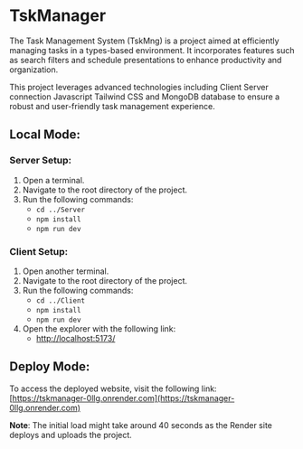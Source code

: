 
# TskManager
The Task Management System (TskMng) is a project aimed at efficiently managing tasks in a types-based environment. It incorporates features such as search filters and schedule presentations to enhance productivity and organization.

This project leverages advanced technologies including Client Server connection Javascript Tailwind CSS and MongoDB database to ensure a robust and user-friendly task management experience.
## Local Mode:

### Server Setup:
1. Open a terminal.
2. Navigate to the root directory of the project.
3. Run the following commands:
   - `cd ../Server`
   - `npm install`
   - `npm run dev`

### Client Setup:
1. Open another terminal.
2. Navigate to the root directory of the project.
3. Run the following commands:
   - `cd ../Client`
   - `npm install`
   - `npm run dev`
4. Open the explorer with the following link:
   - [http://localhost:5173/](http://localhost:5173/)

## Deploy Mode:
To access the deployed website, visit the following link:
[https://tskmanager-0llg.onrender.com](https://tskmanager-0llg.onrender.com)

**Note**: The initial load might take around 40 seconds as the Render site deploys and uploads the project.
